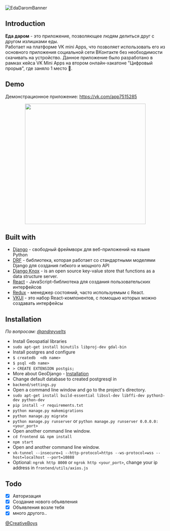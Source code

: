 ![EdaDaromBanner](https://i.imgur.com/btuVjar.png)

## Introduction
**Еда даром** - это приложение, позволяющее людям делиться друг с другом излишками еды.  
Работает на платформе VK mini Apps, что позволяет использовать его из основного приложения социальной сети ВКонтакте без необходимости скачивать на устройство.
Данное приложение было разработано в рамках кейса VK Mini Apps на втором онлайн-хакатоне "Цифровый прорыв", где заняло 1 место 🥇. 

## Demo
Демонстрационное приложение: https://vk.com/app7515285

<p align="center">
  <img width="auto" height="380" src="https://i.imgur.com/DYG1MFM.png">
</p>


## Built with

- [Django](https://www.djangoproject.com/) - свободный фреймворк для веб-приложений на языке Python
- [DRF](https://www.django-rest-framework.org/) -  библиотека, которая работает со стандартными моделями Django для создания гибкого и мощного API 
- [Django Knox](https://github.com/aio-libs/aioredis) -  is an open source key-value store that functions as a data structure server.
- [React](https://github.com/facebook/react) - JavaScript-библиотека для создания пользовательских интерфейсов
- [Redux](https://redux.js.org/) - менеджер состояний, часто используемым с React.
- [VKUI](https://vkcom.github.io/vkui-styleguide/) - это набор React-компонентов, с помощью которых можно создавать интерфейсы

## Installation
<i>По вопросам: [@andreyvelts](https://t.me/andreyvelts "@andreyvelts")</i>
- Install Geospatial libraries
- `sudo apt-get install binutils libproj-dev gdal-bin`
- Install postgres and configure
- `$ createdb  <db name>`
- `$ psql <db name>`
- `> CREATE EXTENSION postgis;`
- More about GeoDjango - [Installation](https://docs.djangoproject.com/en/3.0/ref/contrib/gis/install/#installation)
- Change default database to created postgresql in
- `backend/settings.py`
- Open a command line window and go to the project's directory.
- `sudo apt-get install build-essential libssl-dev libffi-dev python3-dev python-dev`
- `pip install -r requirements.txt`
- `python manage.py makemigrations`
- `python manage.py migrate`
- `python manage.py runserver` or `python manage.py runserver 0.0.0.0:<your_port>`
- Open another command line window.
- `cd frontend && npm install`
- `npm start`
- Open and another command line window.
- `vk-tunnel --insecure=1 --http-protocol=https --ws-protocol=wss --host=localhost --port=10888`
- Optional: `ngrok http 8000` or `ngrok http <your_port>`, change your ip address in `frontend/utils/axios.js`


## Todo
- [X] Авторизация
- [X] Создание нового объявления
- [X] Объявления возле тебя
- [X] много другого..

[@CreativeBoys](https://vk.com/app7515285 "@CreativeBoys")
